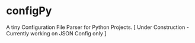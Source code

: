 # configPy
A tiny Configuration File Parser for Python Projects. [ Under Construction - Currently working on JSON Config only ]
